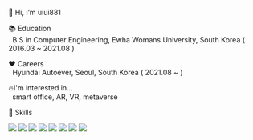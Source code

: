 👋 Hi, I’m uiui881

📚 Education<br>
     &nbsp; B.S in Computer Engineering, Ewha Womans University, South Korea ( 2016.03 ~ 2021.08 )

❤️ Careers<br>
     &nbsp; Hyundai Autoever, Seoul, South Korea ( 2021.08 ~ )
   
   
🔥I'm interested in...<br>
     &nbsp; smart office, AR, VR, metaverse

💪 Skills<br>

<img src="https://img.shields.io/badge/Java-007396?style=flat-square&logo=Java&logoColor=white"></img>
<img src="https://img.shields.io/badge/Unity-000000?style=flat-square&logo=Unity&logoColor=white"></img>
<img src="https://img.shields.io/badge/CSharp-239120?style=flat-square&logo=CSharp&logoColor=white"></img>
<img src="https://img.shields.io/badge/MySQL-4479A1?style=flat-square&logo=MySQL&logoColor=white"></img>
<img src="https://img.shields.io/badge/SQLite-003B57?style=flat-square&logo=SQLite&logoColor=white"></img>
<img src="https://img.shields.io/badge/C-A8B9CC?style=flat-square&logo=C&logoColor=white"></img>
<img src="https://img.shields.io/badge/Python-3766AB?style=flat-square&logo=Python&logoColor=white"></img></a>
<img src="https://img.shields.io/badge/SpringBoot-6DB33F?style=flat-square&logo=SpringBoot&logoColor=white"></img></a>
